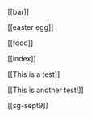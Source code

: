[[bar]]

[[easter egg]]

[[food]]

[[index]]

[[This is a test]]

[[This is another test!]]

[[sg-sept9]]
